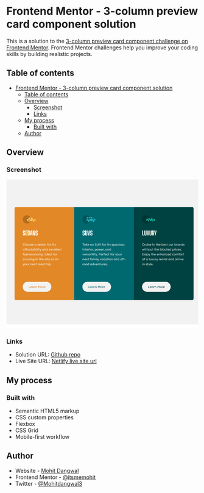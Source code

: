 # Frontend Mentor - 3-column preview card component solution

This is a solution to the [3-column preview card component challenge on Frontend Mentor](https://www.frontendmentor.io/challenges/3column-preview-card-component-pH92eAR2-). Frontend Mentor challenges help you improve your coding skills by building realistic projects. 

## Table of contents

- [Frontend Mentor - 3-column preview card component solution](#frontend-mentor---3-column-preview-card-component-solution)
  - [Table of contents](#table-of-contents)
  - [Overview](#overview)
    - [Screenshot](#screenshot)
    - [Links](#links)
  - [My process](#my-process)
    - [Built with](#built-with)
  - [Author](#author)

## Overview

### Screenshot

![](./images/screenshot.png)

### Links

- Solution URL: [Github repo](https://github.com/itsmemohit/fm-3column-preview-card)
- Live Site URL: [Netlify live site url](https://rad-brigadeiros-c3414f.netlify.app/)

## My process

### Built with

- Semantic HTML5 markup
- CSS custom properties
- Flexbox
- CSS Grid
- Mobile-first workflow

## Author

- Website - [Mohit Dangwal](https://www.linkedin.com/in/mohit-dangwal-a17909171/)
- Frontend Mentor - [@itsmemohit](https://www.frontendmentor.io/profile/itsmemohit)
- Twitter - [@Mohitdangwal3](https://twitter.com/Mohitdangwal3)